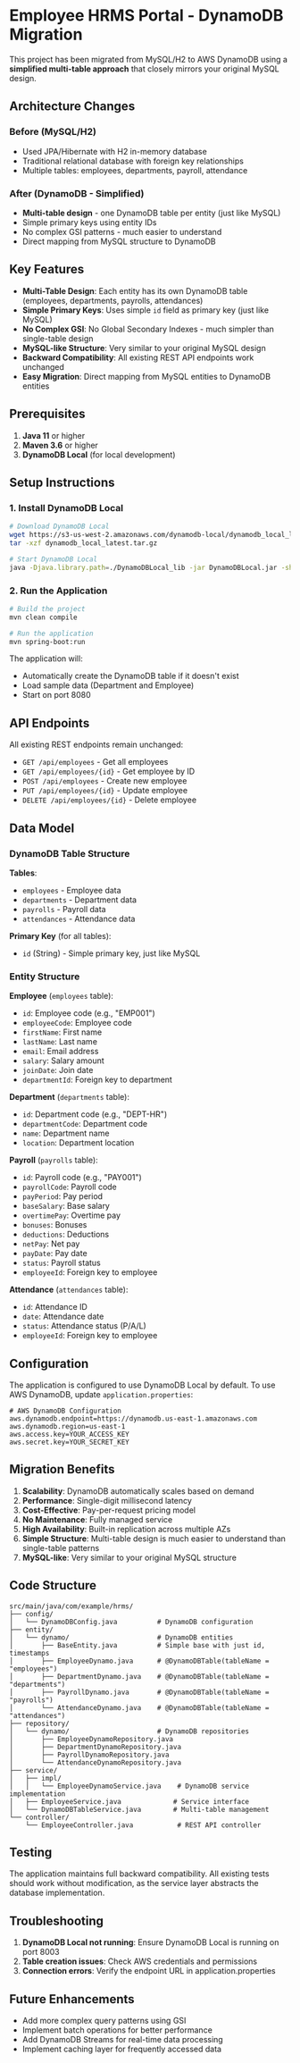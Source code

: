 ﻿# Employee HRMS Portal - DynamoDB Migration 

This project has been migrated from MySQL/H2 to AWS DynamoDB using a **simplified multi-table approach** that closely mirrors your original MySQL design.

## Architecture Changes

### Before (MySQL/H2)
- Used JPA/Hibernate with H2 in-memory database
- Traditional relational database with foreign key relationships
- Multiple tables: employees, departments, payroll, attendance

### After (DynamoDB - Simplified)
- **Multi-table design** - one DynamoDB table per entity (just like MySQL)
- Simple primary keys using entity IDs
- No complex GSI patterns - much easier to understand
- Direct mapping from MySQL structure to DynamoDB

## Key Features

- **Multi-Table Design**: Each entity has its own DynamoDB table (employees, departments, payrolls, attendances)
- **Simple Primary Keys**: Uses simple `id` field as primary key (just like MySQL)
- **No Complex GSI**: No Global Secondary Indexes - much simpler than single-table design
- **MySQL-like Structure**: Very similar to your original MySQL design
- **Backward Compatibility**: All existing REST API endpoints work unchanged
- **Easy Migration**: Direct mapping from MySQL entities to DynamoDB entities

## Prerequisites

1. **Java 11** or higher
2. **Maven 3.6** or higher
3. **DynamoDB Local** (for local development)

## Setup Instructions

### 1. Install DynamoDB Local

```bash
# Download DynamoDB Local
wget https://s3-us-west-2.amazonaws.com/dynamodb-local/dynamodb_local_latest.tar.gz
tar -xzf dynamodb_local_latest.tar.gz

# Start DynamoDB Local
java -Djava.library.path=./DynamoDBLocal_lib -jar DynamoDBLocal.jar -sharedDb -port 8000
```

### 2. Run the Application

```bash
# Build the project
mvn clean compile

# Run the application
mvn spring-boot:run
```

The application will:
- Automatically create the DynamoDB table if it doesn't exist
- Load sample data (Department and Employee)
- Start on port 8080

## API Endpoints

All existing REST endpoints remain unchanged:

- `GET /api/employees` - Get all employees
- `GET /api/employees/{id}` - Get employee by ID
- `POST /api/employees` - Create new employee
- `PUT /api/employees/{id}` - Update employee
- `DELETE /api/employees/{id}` - Delete employee

## Data Model

### DynamoDB Table Structure

**Tables**: 
- `employees` - Employee data
- `departments` - Department data  
- `payrolls` - Payroll data
- `attendances` - Attendance data

**Primary Key** (for all tables):
- `id` (String) - Simple primary key, just like MySQL

### Entity Structure

**Employee** (`employees` table):
- `id`: Employee code (e.g., "EMP001")
- `employeeCode`: Employee code
- `firstName`: First name
- `lastName`: Last name
- `email`: Email address
- `salary`: Salary amount
- `joinDate`: Join date
- `departmentId`: Foreign key to department

**Department** (`departments` table):
- `id`: Department code (e.g., "DEPT-HR")
- `departmentCode`: Department code
- `name`: Department name
- `location`: Department location

**Payroll** (`payrolls` table):
- `id`: Payroll code (e.g., "PAY001")
- `payrollCode`: Payroll code
- `payPeriod`: Pay period
- `baseSalary`: Base salary
- `overtimePay`: Overtime pay
- `bonuses`: Bonuses
- `deductions`: Deductions
- `netPay`: Net pay
- `payDate`: Pay date
- `status`: Payroll status
- `employeeId`: Foreign key to employee

**Attendance** (`attendances` table):
- `id`: Attendance ID
- `date`: Attendance date
- `status`: Attendance status (P/A/L)
- `employeeId`: Foreign key to employee

## Configuration

The application is configured to use DynamoDB Local by default. To use AWS DynamoDB, update `application.properties`:

```properties
# AWS DynamoDB Configuration
aws.dynamodb.endpoint=https://dynamodb.us-east-1.amazonaws.com
aws.dynamodb.region=us-east-1
aws.access.key=YOUR_ACCESS_KEY
aws.secret.key=YOUR_SECRET_KEY
```

## Migration Benefits

1. **Scalability**: DynamoDB automatically scales based on demand
2. **Performance**: Single-digit millisecond latency
3. **Cost-Effective**: Pay-per-request pricing model
4. **No Maintenance**: Fully managed service
5. **High Availability**: Built-in replication across multiple AZs
6. **Simple Structure**: Multi-table design is much easier to understand than single-table patterns
7. **MySQL-like**: Very similar to your original MySQL structure

## Code Structure

```
src/main/java/com/example/hrms/
├── config/
│   └── DynamoDBConfig.java          # DynamoDB configuration
├── entity/
│   └── dynamo/                      # DynamoDB entities
│       ├── BaseEntity.java          # Simple base with just id, timestamps
│       ├── EmployeeDynamo.java      # @DynamoDBTable(tableName = "employees")
│       ├── DepartmentDynamo.java    # @DynamoDBTable(tableName = "departments")
│       ├── PayrollDynamo.java       # @DynamoDBTable(tableName = "payrolls")
│       └── AttendanceDynamo.java    # @DynamoDBTable(tableName = "attendances")
├── repository/
│   └── dynamo/                      # DynamoDB repositories
│       ├── EmployeeDynamoRepository.java
│       ├── DepartmentDynamoRepository.java
│       ├── PayrollDynamoRepository.java
│       └── AttendanceDynamoRepository.java
├── service/
│   ├── impl/
│   │   └── EmployeeDynamoService.java    # DynamoDB service implementation
│   ├── EmployeeService.java             # Service interface
│   └── DynamoDBTableService.java        # Multi-table management
└── controller/
    └── EmployeeController.java           # REST API controller
```

## Testing

The application maintains full backward compatibility. All existing tests should work without modification, as the service layer abstracts the database implementation.

## Troubleshooting

1. **DynamoDB Local not running**: Ensure DynamoDB Local is running on port 8003
2. **Table creation issues**: Check AWS credentials and permissions
3. **Connection errors**: Verify the endpoint URL in application.properties

## Future Enhancements

- Add more complex query patterns using GSI
- Implement batch operations for better performance
- Add DynamoDB Streams for real-time data processing
- Implement caching layer for frequently accessed data


